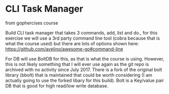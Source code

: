 # CLI Task Manager
from gophercises course

Build CLI task manager that takes 3 commands, add, list and do., for this exercise we will use a 3rd party command line tool (cobra because that is what the course used) but there are lots of options shown here: https://github.com/avelino/awesome-go#command-line

For DB will use BoltDB for this, as that is what the course is using. However, this is not likely something that I will ever use again as the git repo is archived with no activity since July 2017.  There is a fork of the original bolt library (bbolt) that is maintained that could be worth considering (I am actually going to use the forked libary for this build). Bolt is a Key/value pair DB that is good for high read/low write database.
